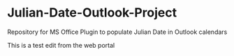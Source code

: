 # Julian-Date-Outlook-Project
Repository for MS Office Plugin to populate Julian Date in Outlook calendars

This is a test edit from the web portal
